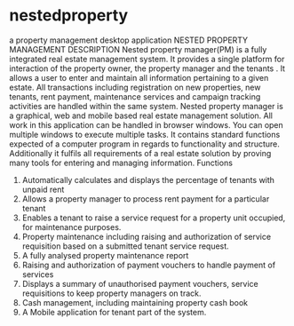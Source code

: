 # nestedproperty
a property management desktop application
NESTED PROPERTY MANAGEMENT DESCRIPTION
Nested property manager(PM) is a fully integrated real estate management system. It provides a single platform for interaction of the property owner, the property manager and the tenants . It allows a user to enter and maintain all information pertaining to a given estate.  All transactions including registration on new properties, new tenants, rent payment, maintenance services and campaign tracking activities are handled within the same system.
Nested property manager is a graphical, web and mobile based real estate management solution. All work in this application can be handled in browser windows. You can open multiple windows to execute multiple tasks. It contains standard functions expected of a computer program in regards to functionality and structure. Additionally it fulfils all requirements of a real estate solution by proving many tools for entering and managing information.
Functions
1)	Automatically calculates and displays the percentage of tenants with unpaid rent
2)	Allows a property manager to process rent payment for a particular tenant
3)	Enables a tenant to raise a service request for a property unit occupied, for maintenance purposes.
4)	Property maintenance including raising and authorization of service requisition based on a submitted tenant service request.
5)	A fully analysed property maintenance report 
6)	Raising and authorization of payment vouchers to handle payment of services 
7)	Displays a summary of unauthorised payment vouchers, service requisitions to keep property managers on track.
8)	Cash management, including maintaining  property cash book 
9)	A Mobile application for tenant part of the system.

